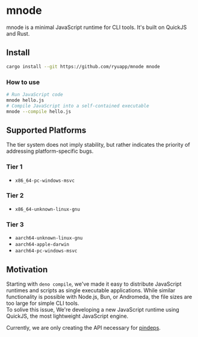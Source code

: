 # mnode

mnode is a minimal JavaScript runtime for CLI tools. It's built on QuickJS and Rust.

## Install

```sh
cargo install --git https://github.com/ryuapp/mnode mnode
```

### How to use

```sh
# Run JavaScript code
mnode hello.js
# Compile JavaScript into a self-contained executable
mnode --compile hello.js
```

## Supported Platforms

The tier system does not imply stability, but rather indicates the priority of addressing platform-specific bugs.

### Tier 1

- `x86_64-pc-windows-msvc`

### Tier 2

- `x86_64-unknown-linux-gnu`

### Tier 3

- `aarch64-unknown-linux-gnu`
- `aarch64-apple-darwin`
- `aarch64-pc-windows-msvc`

## Motivation

Starting with `deno compile`, we've made it easy to distribute JavaScript runtimes and scripts as single executable applications. While similar functionality is possible with Node.js, Bun, or Andromeda, the file sizes are too large for simple CLI tools.\
To solive this issue, We're developing a new JavaScript runtime using QuickJS, the most lightweight JavaScript engine.

Currently, we are only creating the API necessary for [pindeps](https://github.com/ryuapp/pindeps).
